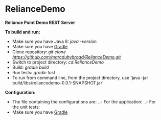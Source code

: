 # RelianceDemo

**Reliance Point Demo REST Server**

**To build and run:**
 - Make sure you have Java 8: *java -version*
 - Make sure you have [Gradle](https://gradle.org/downloads)
 - Clone repository: *git clone https://github.com/marcdubybroad/RelianceDemo.git*
 - Switch to project directory: *cd RelianceDemo*
 - Build: *gradle build*
 - Run tests: *gradle test*
 - To run from command line, from the project directory, use 'java -jar build/libs/reliancedemo-0.0.1-SNAPSHOT.jar'

**Configuration:**
 - The file containing the configurations are:
 ..- For the application: 
..- For the unit tests: 
 - Make sure you have [Gradle](https://gradle.org/downloads)
